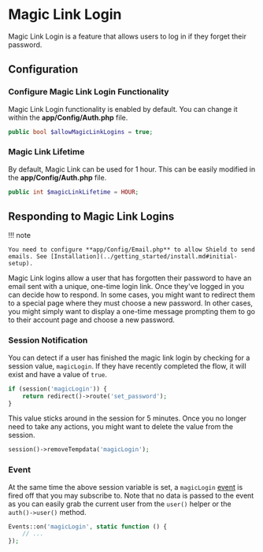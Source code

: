 # Magic Link Login

Magic Link Login is a feature that allows users to log in if they forget their
password.

## Configuration

### Configure Magic Link Login Functionality

Magic Link Login functionality is enabled by default.
You can change it within the **app/Config/Auth.php** file.

```php
public bool $allowMagicLinkLogins = true;
```

### Magic Link Lifetime

By default, Magic Link can be used for 1 hour. This can be easily modified
in the **app/Config/Auth.php** file.

```php
public int $magicLinkLifetime = HOUR;
```

## Responding to Magic Link Logins

!!! note

    You need to configure **app/Config/Email.php** to allow Shield to send emails. See [Installation](../getting_started/install.md#initial-setup).

Magic Link logins allow a user that has forgotten their password to have an email sent with a unique, one-time login link. Once they've logged in you can decide how to respond. In some cases, you might want to redirect them to a special page where they must choose a new password. In other cases, you might simply want to display a one-time message prompting them to go to their account page and choose a new password.

### Session Notification

You can detect if a user has finished the magic link login by checking for a session value, `magicLogin`. If they have recently completed the flow, it will exist and have a value of `true`.

```php
if (session('magicLogin')) {
    return redirect()->route('set_password');
}
```

This value sticks around in the session for 5 minutes. Once you no longer need to take any actions, you might want to delete the value from the session.

```php
session()->removeTempdata('magicLogin');
```

### Event

At the same time the above session variable is set, a `magicLogin` [event](https://codeigniter.com/user_guide/extending/events.html) is fired off that you may subscribe to. Note that no data is passed to the event as you can easily grab the current user from the `user()` helper or the `auth()->user()` method.

```php
Events::on('magicLogin', static function () {
    // ...
});
```
